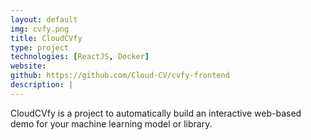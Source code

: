 ```yaml
---
layout: default
img: cvfy.png
title: CloudCVfy
type: project
technologies: [ReactJS, Docker]
website: 
github: https://github.com/Cloud-CV/cvfy-frontend
description: |
---
```


CloudCVfy is a project to automatically build an interactive web-based demo for your machine learning model or library.